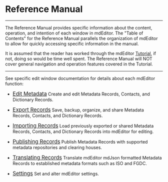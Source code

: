 # Reference Manual

---

The Reference Manual provides specific information about the content, operation, and intention of each window in mdEditor.  The "Table of Contents" for the Reference Manual parallels the organization of mdEditor to allow for quickly accessing specific information in the manual.  

It is assumed that the reader has worked through the mdEditor [Tutorial](../tutorial/welcome-to-tutorial.md), if not, doing so would be time well spent.  The Reference Manual will NOT cover general navigation and operation features covered in the Tutorial.  

---
See specific edit window documentation for details about each mdEditor function:

* [<span class="md-window" style="font-size: larger">Edit Metadata</span>](edit-window/edit-window-reference.md)  Create and edit <span class="md-panel">Metadata Records</span>, <span class="md-panel">Contacts</span>, and <span class="md-panel">Dictionary Records</span>. 

* [<span class="md-window" style="font-size: larger">Export Records</span>](export-window/export-reference.md)  Save, backup, organize, and share <span class="md-panel">Metadata Records</span>, <span class="md-panel">Contacts</span>, and <span class="md-panel">Dictionary Records</span>.

* [<span class="md-window" style="font-size: larger">Importing Records</span>](import-window/import-reference.md)  Load previously exported or shared <span class="md-panel">Metadata Records</span>, <span class="md-panel">Contacts</span>, and <span class="md-panel">Dictionary Records</span> into mdEditor for editing.  

* [<span class="md-window" style="font-size: larger">Publishing Records</span>](publish-window/publish-reference.md)  Publish <span class="md-panel">Metadata Records</span> with supported metadata repositories and clearing houses. 

* [<span class="md-window" style="font-size: larger">Translating Records</span>](translate-window/translate-reference.md)  Translate mdEditor mdJson formatted <span class="md-panel">Metadata Records</span> to established metadata formats such as ISO and FGDC.   

* [<span class="md-window" style="font-size: larger">Settings</span>](settings-window/settings-reference.md)  Set and alter mdEditor settings.  
